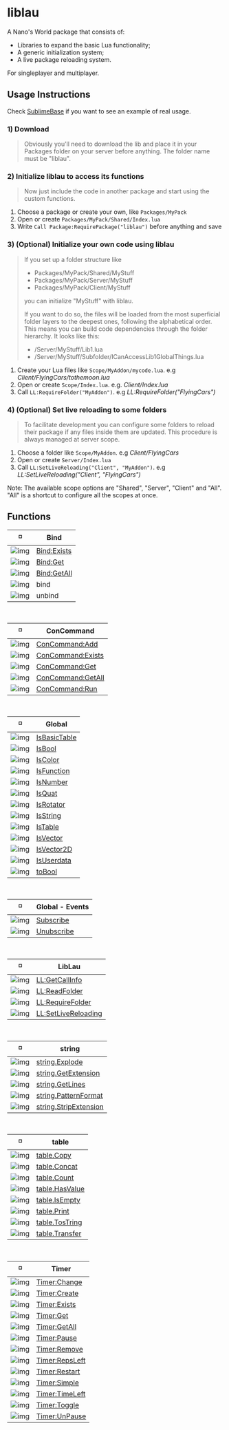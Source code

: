 # liblau

A Nano's World package that consists of:

  - Libraries to expand the basic Lua functionality;
  - A generic initialization system;
  - A live package reloading system.

For singleplayer and multiplayer.

## Usage Instructions

Check [SublimeBase](https://github.com/Xalalau/SublimeBase) if you want to see an example of real usage.

### 1) Download
> Obviously you'll need to download the lib and place it in your Packages folder on your server before anything. The folder name must be "liblau".

### 2) Initialize liblau to access its functions
> Now just include the code in another package and start using the custom functions.

1. Choose a package or create your own, like ``Packages/MyPack``
1. Open or create ``Packages/MyPack/Shared/Index.lua``
1. Write ``Call Package:RequirePackage("liblau")`` before anything and save

### 3) (Optional) Initialize your own code using liblau
> If you set up a folder structure like
> - Packages/MyPack/Shared/MyStuff
> - Packages/MyPack/Server/MyStuff
> - Packages/MyPack/Client/MyStuff
> 
> you can initialize "MyStuff" with liblau.
>
> If you want to do so, the files will be loaded from the most superficial folder layers to the deepest ones, following the alphabetical order. This means you can build code dependencies through the folder hierarchy. It looks like this:
> 
> - /Server/MyStuff/Lib1.lua
> - /Server/MyStuff/Subfolder/ICanAccessLib1GlobalThings.lua

1. Create your Lua files like ``Scope/MyAddon/mycode.lua``. e.g _Client/FlyingCars/tothemoon.lua_
1. Open or create ``Scope/Index.lua``. e.g. _Client/Index.lua_
1. Call ``LL:RequireFolder("MyAddon")``. e.g _LL:RequireFolder("FlyingCars")_

### 4) (Optional) Set live reloading to some folders
> To facilitate development you can configure some folders to reload their package if any files inside them are updated. This procedure is always managed at server scope.

1. Choose a folder like ``Scope/MyAddon``. e.g _Client/FlyingCars_
1. Open or create ``Server/Index.lua``
1. Call ``LL:SetLiveReloading("Client", "MyAddon")``. e.g _LL:SetLiveReloading("Client", "FlyingCars")_

Note: The available scope options are "Shared", "Server", "Client" and "All". "All" is a shortcut to configure all the scopes at once.

## Functions

<!---
  Shared: https://i.imgur.com/jsK5p2b.png
  Server: https://i.imgur.com/0QDsDU6.png
  Client: https://i.imgur.com/NTaK5Vd.png

  Shared Command: https://i.imgur.com/sNwqGrO.png
  Server Command: https://i.imgur.com/18cor6U.png
  Client Command: https://i.imgur.com/DEGvkBi.png
 --->

:white_medium_small_square: | Bind
------------ | -------------
![img](https://i.imgur.com/NTaK5Vd.png) | [Bind:Exists](https://github.com/Xalalau/liblau/blob/master/Client/liblau/global/concommands.lua)
![img](https://i.imgur.com/NTaK5Vd.png) | [Bind:Get](https://github.com/Xalalau/liblau/blob/master/Client/liblau/global/concommands.lua)
![img](https://i.imgur.com/NTaK5Vd.png) | [Bind:GetAll](https://github.com/Xalalau/liblau/blob/master/Client/liblau/global/concommands.lua)
![img](https://i.imgur.com/DEGvkBi.png) | bind
![img](https://i.imgur.com/DEGvkBi.png) | unbind

<br/>

:white_medium_small_square: | ConCommand
------------ | -------------
![img](https://i.imgur.com/jsK5p2b.png) | [ConCommand:Add](https://github.com/Xalalau/liblau/blob/master/Shared/liblau/global/concommands.lua)
![img](https://i.imgur.com/jsK5p2b.png) | [ConCommand:Exists](https://github.com/Xalalau/liblau/blob/master/Shared/liblau/global/concommands.lua)
![img](https://i.imgur.com/jsK5p2b.png) | [ConCommand:Get](https://github.com/Xalalau/liblau/blob/master/Shared/liblau/global/concommands.lua)
![img](https://i.imgur.com/jsK5p2b.png) | [ConCommand:GetAll](https://github.com/Xalalau/liblau/blob/master/Shared/liblau/global/concommands.lua)
![img](https://i.imgur.com/jsK5p2b.png) | [ConCommand:Run](https://github.com/Xalalau/liblau/blob/master/Shared/liblau/global/concommands.lua)

<br/>

:white_medium_small_square: | Global
------------ | -------------
![img](https://i.imgur.com/jsK5p2b.png) | [IsBasicTable](https://github.com/Xalalau/liblau/blob/master/Shared/liblau/global/global.lua)
![img](https://i.imgur.com/jsK5p2b.png) | [IsBool](https://github.com/Xalalau/liblau/blob/master/Shared/liblau/global/global.lua)
![img](https://i.imgur.com/jsK5p2b.png) | [IsColor](https://github.com/Xalalau/liblau/blob/master/Shared/liblau/global/global.lua)
![img](https://i.imgur.com/jsK5p2b.png) | [IsFunction](https://github.com/Xalalau/liblau/blob/master/Shared/liblau/global/global.lua)
![img](https://i.imgur.com/jsK5p2b.png) | [IsNumber](https://github.com/Xalalau/liblau/blob/master/Shared/liblau/global/global.lua)
![img](https://i.imgur.com/jsK5p2b.png) | [IsQuat](https://github.com/Xalalau/liblau/blob/master/Shared/liblau/global/global.lua)
![img](https://i.imgur.com/jsK5p2b.png) | [IsRotator](https://github.com/Xalalau/liblau/blob/master/Shared/liblau/global/global.lua)
![img](https://i.imgur.com/jsK5p2b.png) | [IsString](https://github.com/Xalalau/liblau/blob/master/Shared/liblau/global/global.lua)
![img](https://i.imgur.com/jsK5p2b.png) | [IsTable](https://github.com/Xalalau/liblau/blob/master/Shared/liblau/global/global.lua)
![img](https://i.imgur.com/jsK5p2b.png) | [IsVector](https://github.com/Xalalau/liblau/blob/master/Shared/liblau/global/global.lua)
![img](https://i.imgur.com/jsK5p2b.png) | [IsVector2D](https://github.com/Xalalau/liblau/blob/master/Shared/liblau/global/global.lua)
![img](https://i.imgur.com/jsK5p2b.png) | [IsUserdata](https://github.com/Xalalau/liblau/blob/master/Shared/liblau/global/global.lua)
![img](https://i.imgur.com/jsK5p2b.png) | [toBool](https://github.com/Xalalau/liblau/blob/master/Shared/liblau/global/global.lua)

<br/>

:white_medium_small_square: | Global - Events
------------ | -------------
![img](https://i.imgur.com/jsK5p2b.png) | [Subscribe](https://github.com/Xalalau/liblau/blob/master/Shared/liblau/global/events.lua)
![img](https://i.imgur.com/jsK5p2b.png) | [Unubscribe](https://github.com/Xalalau/liblau/blob/master/Shared/liblau/global/events.lua)

<br/>

:white_medium_small_square: | LibLau
------------ | -------------
![img](https://i.imgur.com/jsK5p2b.png) | [LL:GetCallInfo](https://github.com/Xalalau/liblau/blob/master/Shared/Index.lua)
![img](https://i.imgur.com/jsK5p2b.png) | [LL:ReadFolder](https://github.com/Xalalau/liblau/blob/master/Shared/Index.lua)
![img](https://i.imgur.com/jsK5p2b.png) | [LL:RequireFolder](https://github.com/Xalalau/liblau/blob/master/Shared/Index.lua)
![img](https://i.imgur.com/0QDsDU6.png) | [LL:SetLiveReloading](https://github.com/Xalalau/liblau/blob/master/Server/Index.lua)

<br/>

:white_medium_small_square: | string
------------ | -------------
![img](https://i.imgur.com/jsK5p2b.png) | [string.Explode](https://github.com/Xalalau/liblau/blob/master/Shared/liblau/string/string.lua)
![img](https://i.imgur.com/jsK5p2b.png) | [string.GetExtension](https://github.com/Xalalau/liblau/blob/master/Shared/liblau/string/string.lua)
![img](https://i.imgur.com/jsK5p2b.png) | [string.GetLines](https://github.com/Xalalau/liblau/blob/master/Shared/liblau/string/string.lua)
![img](https://i.imgur.com/jsK5p2b.png) | [string.PatternFormat](https://github.com/Xalalau/liblau/blob/master/Shared/liblau/string/string.lua)
![img](https://i.imgur.com/jsK5p2b.png) | [string.StripExtension](https://github.com/Xalalau/liblau/blob/master/Shared/liblau/string/string.lua)

<br/>

:white_medium_small_square: | table
------------ | -------------
![img](https://i.imgur.com/jsK5p2b.png) | [table.Copy](https://github.com/Xalalau/liblau/blob/master/Shared/liblau/table/table.lua)
![img](https://i.imgur.com/jsK5p2b.png) | [table.Concat](https://github.com/Xalalau/liblau/blob/master/Shared/liblau/table/table.lua)
![img](https://i.imgur.com/jsK5p2b.png) | [table.Count](https://github.com/Xalalau/liblau/blob/master/Shared/liblau/table/table.lua)
![img](https://i.imgur.com/jsK5p2b.png) | [table.HasValue](https://github.com/Xalalau/liblau/blob/master/Shared/liblau/table/table.lua)
![img](https://i.imgur.com/jsK5p2b.png) | [table.IsEmpty](https://github.com/Xalalau/liblau/blob/master/Shared/liblau/table/table.lua)
![img](https://i.imgur.com/jsK5p2b.png) | [table.Print](https://github.com/Xalalau/liblau/blob/master/Shared/liblau/table/table.lua)
![img](https://i.imgur.com/jsK5p2b.png) | [table.TosTring](https://github.com/Xalalau/liblau/blob/master/Shared/liblau/table/table.lua)
![img](https://i.imgur.com/jsK5p2b.png) | [table.Transfer](https://github.com/Xalalau/liblau/blob/master/Shared/liblau/table/table.lua)

<br/>

:white_medium_small_square: | Timer
------------ | -------------
![img](https://i.imgur.com/jsK5p2b.png) | [Timer:Change](https://github.com/Xalalau/liblau/blob/master/Shared/liblau/Timer/Timer.lua)
![img](https://i.imgur.com/jsK5p2b.png) | [Timer:Create](https://github.com/Xalalau/liblau/blob/master/Shared/liblau/Timer/Timer.lua)
![img](https://i.imgur.com/jsK5p2b.png) | [Timer:Exists](https://github.com/Xalalau/liblau/blob/master/Shared/liblau/Timer/Timer.lua)
![img](https://i.imgur.com/jsK5p2b.png) | [Timer:Get](https://github.com/Xalalau/liblau/blob/master/Shared/liblau/Timer/Timer.lua)
![img](https://i.imgur.com/jsK5p2b.png) | [Timer:GetAll](https://github.com/Xalalau/liblau/blob/master/Shared/liblau/Timer/Timer.lua)
![img](https://i.imgur.com/jsK5p2b.png) | [Timer:Pause](https://github.com/Xalalau/liblau/blob/master/Shared/liblau/Timer/Timer.lua)
![img](https://i.imgur.com/jsK5p2b.png) | [Timer:Remove](https://github.com/Xalalau/liblau/blob/master/Shared/liblau/Timer/Timer.lua)
![img](https://i.imgur.com/jsK5p2b.png) | [Timer:RepsLeft](https://github.com/Xalalau/liblau/blob/master/Shared/liblau/Timer/Timer.lua)
![img](https://i.imgur.com/jsK5p2b.png) | [Timer:Restart](https://github.com/Xalalau/liblau/blob/master/Shared/liblau/Timer/Timer.lua)
![img](https://i.imgur.com/jsK5p2b.png) | [Timer:Simple](https://github.com/Xalalau/liblau/blob/master/Shared/liblau/Timer/Timer.lua)
![img](https://i.imgur.com/jsK5p2b.png) | [Timer:TimeLeft](https://github.com/Xalalau/liblau/blob/master/Shared/liblau/Timer/Timer.lua)
![img](https://i.imgur.com/jsK5p2b.png) | [Timer:Toggle](https://github.com/Xalalau/liblau/blob/master/Shared/liblau/Timer/Timer.lua)
![img](https://i.imgur.com/jsK5p2b.png) | [Timer:UnPause](https://github.com/Xalalau/liblau/blob/master/Shared/liblau/Timer/Timer.lua)
